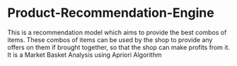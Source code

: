 # Product-Recommendation-Engine
This is a recommendation model which aims to provide the best combos of items. These combos of items can be used by the shop to provide any offers on them if brought together, so that the shop can make profits from it. It is a Market Basket Analysis using Apriori Algorithm
